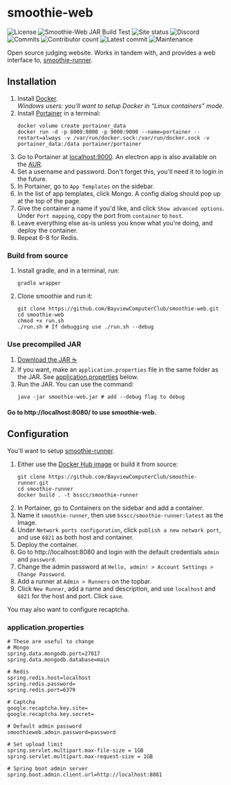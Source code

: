 # smoothie-web
![License](https://img.shields.io/github/license/BayviewComputerClub/smoothie-web)
![Smoothie-Web JAR Build Test](https://github.com/BayviewComputerClub/smoothie-web/workflows/Smoothie-Web%20JAR%20Build/badge.svg)
![Site status](https://img.shields.io/website?label=site&url=https%3A%2F%2Fsmoothie.bayview.club)
![Discord](https://img.shields.io/discord/642159962587529237?color=%23e91e63&label=Discord&logo=Discord)
![Commits](https://img.shields.io/github/commit-activity/w/BayviewComputerClub/smoothie-web?label=commits)
![Contributor count](https://img.shields.io/github/contributors/BayviewComputerClub/smoothie-web)
![Latest commit](https://img.shields.io/github/last-commit/BayviewComputerClub/smoothie-web)
![Maintenance](https://img.shields.io/maintenance/yes/2020)

Open source judging website. Works in tandem with, and provides a web interface to, [smoothie-runner](https://github.com/BayviewComputerClub/smoothie-runner).

## Installation
1. Install [Docker](https://www.docker.com/).<br>
    _Windows users: you'll want to setup Docker in “Linux containers” mode._
2. Install [Portainer](https://portainer.io) in a terminal:
    ```shell script
    docker volume create portainer_data
    docker run -d -p 8000:8000 -p 9000:9000 --name=portainer --restart=always -v /var/run/docker.sock:/var/run/docker.sock -v portainer_data:/data portainer/portainer
    ``` 
3. Go to Portainer at [localhost:9000](http://localhost:9000). An electron app is also available on the [AUR](https://aur.archlinux.org/packages/portainer-desktop/).
4. Set a username and password. Don't forget this, you'll need it to login in the future.
5. In Portainer, go to `App Templates` on the sidebar.
6. In the list of app templates, click Mongo. A config dialog should pop up at the top of the page.
7. Give the container a name if you'd like, and click `Show advanced options`. Under `Port mapping`, copy the port from `container` to `host`.
8. Leave everything else as-is unless you know what you're doing, and deploy the container.
9. Repeat 6-8 for Redis.

### Build from source
1. Install gradle, and in a terminal, run:
    ```shell script
    gradle wrapper
    ```
2. Clone smoothie and run it:
    ```shell script
    git clone https://github.com/BayviewComputerClub/smoothie-web.git
    cd smoothie-web
    chmod +x run.sh
    ./run.sh # If debugging use ./run.sh --debug
    ```

### Use precompiled JAR
1. [Download the JAR :coffee:](https://github.com/BayviewComputerClub/smoothie-web/actions?query=workflow%3A%22Smoothie-Web+JAR+Build%22)
2. If you want, make an `application.properties` file in the same folder as the JAR. See [application.properties](#applicationproperties) below.
3. Run the JAR. You can use the command:
    ```shell script
    java -jar smoothie-web.jar # add --debug flag to debug
    ```

#### Go to http://localhost:8080/ to use smoothie-web.

## Configuration
You'll want to setup [smoothie-runner](https://github.com/BayviewComputerClub/smoothie-runner).
1. Either use the [Docker Hub image](https://hub.docker.com/r/espidev/smoothie-runner) or build it from source:
    ```shell script
    git clone https://github.com/BayviewComputerClub/smoothie-runner.git
    cd smoothie-runner
    docker build . -t bsscc/smoothie-runner
    ```
2. In Portainer, go to Containers on the sidebar and add a container.
3. Name it `smoothie-runner`, then use `bsscc/smoothie-runner:latest` as the Image.
4. Under `Network ports configuration`, click `publish a new network port`, and use `6821` as both host and container.
5. Deploy the container.
6. Go to http://localhost:8080 and login with the default credentials `admin` and `password`.
7. Change the admin password at `Hello, admin! > Account Settings > Change Password`.
8. Add a runner at `Admin > Runners` on the topbar.
9. Click `New Runner`, add a name and description, and use `localhost` and `6821` for the host and port. Click `save`.

You may also want to configure recaptcha.

### application.properties
```
# These are useful to change
# Mongo
spring.data.mongodb.port=27017
spring.data.mongodb.database=main

# Redis
spring.redis.host=localhost
spring.redis.password=
spring.redis.port=6379

# Captcha
google.recaptcha.key.site=
google.recaptcha.key.secret=

# Default admin password
smoothieweb.admin.password=password

# Set upload limit
spring.servlet.multipart.max-file-size = 1GB
spring.servlet.multipart.max-request-size = 1GB

# Spring boot admin server
spring.boot.admin.client.url=http://localhost:8081
```
